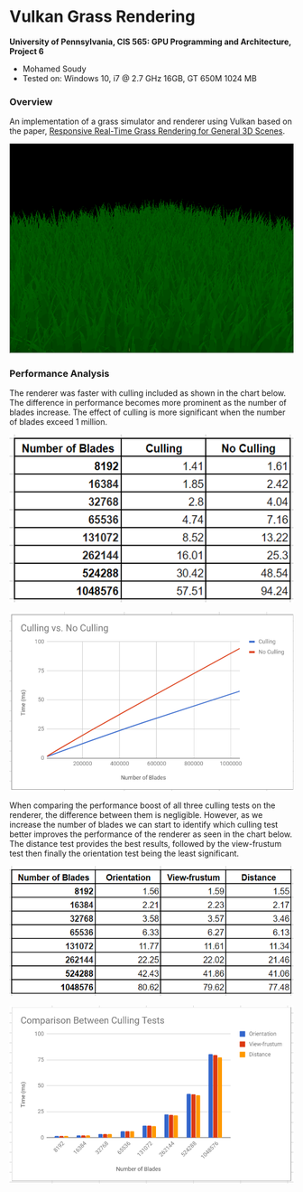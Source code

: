 Vulkan Grass Rendering
======================

**University of Pennsylvania, CIS 565: GPU Programming and Architecture, Project 6**

* Mohamed Soudy
* Tested on: Windows 10, i7 @ 2.7 GHz 16GB, GT 650M 1024 MB

### Overview

An implementation of a grass simulator and renderer using Vulkan based on
the paper, [Responsive Real-Time Grass Rendering for General 3D Scenes](https://www.cg.tuwien.ac.at/research/publications/2017/JAHRMANN-2017-RRTG/JAHRMANN-2017-RRTG-draft.pdf).

![](img/demo.gif)

### Performance Analysis

The renderer was faster with culling included as shown in the chart below.
The difference in performance becomes more prominent as the number of blades increase.
The effect of culling is more significant when the number of blades exceed 1 million.

![](img/no_culling_table.PNG)

![](img/no_culling_chart.PNG)

When comparing the performance boost of all three culling tests on the renderer, the difference between them is negligible.
However, as we increase the number of blades we can start to identify which culling test better improves the performance of the renderer as seen in the chart below.
The distance test provides the best results, followed by the view-frustum test then finally the orientation test being 
the least significant.

![](img/all_culling_table.PNG)

![](img/all_culling_chart.PNG)